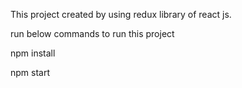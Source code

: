 This project created by using redux library of react js.


run below commands to run this project

npm install 




npm start

